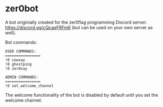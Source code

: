 # zer0bot
A bot originially created for the zer0flag programming Discord server: https://discord.gg/cQcaqFRFm6 (but can be used on your own server as well). 

Bot commands:
```
USER COMMANDS:
================
!0 cowsay
!0 ghostping
!0 zer0say

ADMIN COMMANDS:
================
!0 set_welcome_channel
```

The welcome functionality of the bot is disabled by default until you set the welcome channel.
